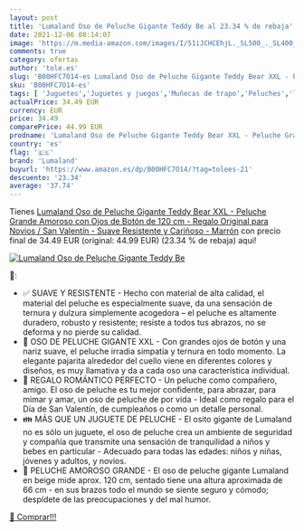 ```yaml
---
layout: post
title: 'Lumaland Oso de Peluche Gigante Teddy Be al 23.34 % de rebaja'
date: 2021-12-06 08:14:07
image: 'https://m.media-amazon.com/images/I/51iJCHCEhjL._SL500_._SL400_.jpg'
comments: true
category: ofertas
author: 'tole.es'
slug: 'B00HFC7O14-es Lumaland Oso de Peluche Gigante Teddy Bear XXL - Peluche...'
sku: 'B00HFC7O14-es'
tags: [ 'Juguetes','Juguetes y juegos','Muñecas de trapo','Peluches','lumaland','peluche', ]
actualPrice: 34.49 EUR
currency: EUR
price: 34.49
comparePrice: 44.99 EUR
prodname: 'Lumaland Oso de Peluche Gigante Teddy Bear XXL - Peluche Grande Amoroso con Ojos de Botón de 120 cm - Regalo Original para Novios / San Valentín - Suave  Resistente y Cariñoso - Marrón'
country: 'es'
flag: '🇪🇸'
brand: 'Lumaland'
buyurl: 'https://www.amazon.es/dp/B00HFC7O14/?tag=tolees-21'
descuento: '23.34'
average: '37.74'
---
```


Tienes [Lumaland Oso de Peluche Gigante Teddy Bear XXL - Peluche Grande Amoroso con Ojos de Botón de 120 cm - Regalo Original para Novios / San Valentín - Suave  Resistente y Cariñoso - Marrón](https://www.amazon.es/dp/B00HFC7O14/?tag=tolees-21) con precio final de  34.49 EUR (original: 44.99 EUR) (23.34 %  de rebaja) aqui!

[![Lumaland Oso de Peluche Gigante Teddy Be](https://m.media-amazon.com/images/I/51iJCHCEhjL._SL500_._SL400_.jpg)](https://www.amazon.es/dp/B00HFC7O14/?tag=tolees-21)

🔎:

- ✅ SUAVE Y RESISTENTE - Hecho con material de alta calidad, el material del peluche es especialmente suave, da una sensación de ternura y dulzura simplemente acogedora – el peluche es altamente duradero, robusto y resistente; resiste a todos tus abrazos, no se deforma y no pierde su calidad.
- 🧸 OSO DE PELUCHE GIGANTE XXL - Con grandes ojos de botón y una nariz suave, el peluche irradia simpatía y ternura en todo momento. La elegante pajarita alrededor del cuello viene en diferentes colores y diseños, es muy llamativa y da a cada oso una característica individual.
- 🎁 REGALO ROMÁNTICO PERFECTO - Un peluche como compañero, amigo. El oso de peluche es tu mejor confidente, para abrazar, para mimar y amar, un oso de peluche de por vida - Ideal como regalo para el Día de San Valentín, de cumpleaños o como un detalle personal.
- 👪 MÁS QUE UN JUGUETE DE PELUCHE - El osito gigante de Lumaland no es sólo un juguete, el oso de peluche crea un ambiente de seguridad y compañía que transmite una sensación de tranquilidad a niños y bebes en particular - Adecuado para todas las edades: niños y niñas, jóvenes y adultos, y novios.
- 🐻 PELUCHE AMOROSO GRANDE - El oso de peluche gigante Lumaland en beige mide aprox. 120 cm, sentado tiene una altura aproximada de 66 cm - en sus brazos todo el mundo se siente seguro y cómodo; despídete de las preocupaciones y del mal humor.

[🛒 Comprar!!!](https://www.amazon.es/dp/B00HFC7O14/?tag=tolees-21)
